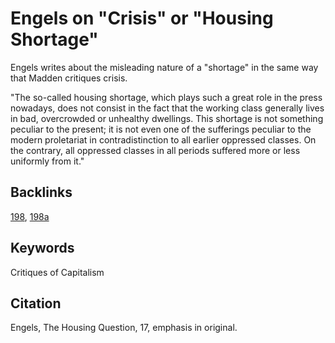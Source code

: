 # Engels on "Crisis" or "Housing Shortage"

Engels writes about the misleading nature of a "shortage" in the same way that Madden critiques crisis. 

"The so-called housing shortage, which plays such a great role in the
press nowadays, does not consist in the fact that the working class
generally lives in bad, overcrowded or unhealthy dwellings. This
shortage is not something peculiar to the present; it is not even one of
the sufferings peculiar to the modern proletariat in contradistinction to
all earlier oppressed classes. On the contrary, all oppressed classes in
all periods suffered more or less uniformly from it."

## Backlinks

[198](198_CrisisMisleadingTerm), [198a](198a_HousingCrisisMadden)

## Keywords
Critiques of Capitalism

## Citation
Engels, The Housing Question, 17, emphasis in original.
